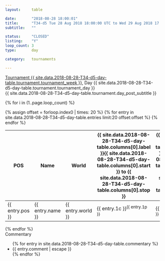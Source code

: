 ```yaml
---
layout: 	table

date: 		"2018-08-28 18:00:01"
title: 		"T34-d5 Tue 28 Aug 2018 18:00:00 UTC to Wed 29 Aug 2018 17:59:59 UTC"
subtitle: 	""

status:     "CLOSED"
listing:    "Y"
loop_count: 3
type:       day

category: 	tournaments

---
```

<div class="table_header">
    <span class="table_title">
        <a href="{{ site.data.2018-08-28-T34-d5-day-table.tournament.week_results_table_url }}">
        Tournament {{ site.data.2018-08-28-T34-d5-day-table.tournament.tournament_week }}</a>, Day {{ site.data.2018-08-28-T34-d5-day-table.tournament.tournament_day }}
    </span><br>
    <span class="table_subtitle">
        {{ site.data.2018-08-28-T34-d5-day-table.tournament.day_post_subtitle }}
    </span>  
</div>

{% for i in (1..page.loop_count) %}
<br>
<table class="day_table">
  <colgroup>
    <col style="width:18px">
    <col style="width:55px">
    <col style="width:55px">
    <col style="width:12px">
    <col style="width:12px">
    <col style="width:12px">
    <col style="width:12px">
    <col style="width:12px">
    <col style="width:12px">
    <col style="width:12px">
    <col style="width:12px">
    <col style="width:12px">
    <col style="width:12px">
    <col style="width:12px">
    <col style="width:12px">
    <col style="width:12px">
    <col style="width:12px">
    <col style="width:12px">
    <col style="width:12px">
    <col style="width:12px">
    <col style="width:12px">
    <col style="width:12px">
    <col style="width:12px">
    <col style="width:12px">
    <col style="width:12px">
    <col style="width:12px">
    <col style="width:12px">
    <col style="width:18px">
  </colgroup>  
  <thead>
    <tr>
        <th>POS</th>
        <th class="AlignLeft">Name</th>
        <th class="AlignLeft">World</th>
        <th><a class="hideDisplay">{{ site.data.2018-08-28-T34-d5-day-table.columns[0].label }}<span class="showDisplayOnHover">{{ site.data.2018-08-28-T34-d5-day-table.columns[0].start }} to {{ site.data.2018-08-28-T34-d5-day-table.columns[0].stop }}</span></a></th>
        <th><a class="hideDisplay">{{ site.data.2018-08-28-T34-d5-day-table.columns[1].label }}<span class="showDisplayOnHover">{{ site.data.2018-08-28-T34-d5-day-table.columns[1].start }} to {{ site.data.2018-08-28-T34-d5-day-table.columns[1].stop }}</span></a></th>
        <th><a class="hideDisplay">{{ site.data.2018-08-28-T34-d5-day-table.columns[2].label }}<span class="showDisplayOnHover">{{ site.data.2018-08-28-T34-d5-day-table.columns[2].start }} to {{ site.data.2018-08-28-T34-d5-day-table.columns[2].stop }}</span></a></th>
        <th><a class="hideDisplay">{{ site.data.2018-08-28-T34-d5-day-table.columns[3].label }}<span class="showDisplayOnHover">{{ site.data.2018-08-28-T34-d5-day-table.columns[3].start }} to {{ site.data.2018-08-28-T34-d5-day-table.columns[3].stop }}</span></a></th>
        <th><a class="hideDisplay">{{ site.data.2018-08-28-T34-d5-day-table.columns[4].label }}<span class="showDisplayOnHover">{{ site.data.2018-08-28-T34-d5-day-table.columns[4].start }} to {{ site.data.2018-08-28-T34-d5-day-table.columns[4].stop }}</span></a></th>
        <th><a class="hideDisplay">{{ site.data.2018-08-28-T34-d5-day-table.columns[5].label }}<span class="showDisplayOnHover">{{ site.data.2018-08-28-T34-d5-day-table.columns[5].start }} to {{ site.data.2018-08-28-T34-d5-day-table.columns[5].stop }}</span></a></th>
        <th><a class="hideDisplay">{{ site.data.2018-08-28-T34-d5-day-table.columns[6].label }}<span class="showDisplayOnHover">{{ site.data.2018-08-28-T34-d5-day-table.columns[6].start }} to {{ site.data.2018-08-28-T34-d5-day-table.columns[6].stop }}</span></a></th>
        <th><a class="hideDisplay">{{ site.data.2018-08-28-T34-d5-day-table.columns[7].label }}<span class="showDisplayOnHover">{{ site.data.2018-08-28-T34-d5-day-table.columns[7].start }} to {{ site.data.2018-08-28-T34-d5-day-table.columns[7].stop }}</span></a></th>
        <th><a class="hideDisplay">{{ site.data.2018-08-28-T34-d5-day-table.columns[8].label }}<span class="showDisplayOnHover">{{ site.data.2018-08-28-T34-d5-day-table.columns[8].start }} to {{ site.data.2018-08-28-T34-d5-day-table.columns[8].stop }}</span></a></th>
        <th><a class="hideDisplay">{{ site.data.2018-08-28-T34-d5-day-table.columns[9].label }}<span class="showDisplayOnHover">{{ site.data.2018-08-28-T34-d5-day-table.columns[9].start }} to {{ site.data.2018-08-28-T34-d5-day-table.columns[9].stop }}</span></a></th>
        <th><a class="hideDisplay">{{ site.data.2018-08-28-T34-d5-day-table.columns[10].label }}<span class="showDisplayOnHover">{{ site.data.2018-08-28-T34-d5-day-table.columns[10].start }} to {{ site.data.2018-08-28-T34-d5-day-table.columns[10].stop }}</span></a></th>
        <th><a class="hideDisplay">{{ site.data.2018-08-28-T34-d5-day-table.columns[11].label }}<span class="showDisplayOnHover">{{ site.data.2018-08-28-T34-d5-day-table.columns[11].start }} to {{ site.data.2018-08-28-T34-d5-day-table.columns[11].stop }}</span></a></th>
        <th><a class="hideDisplay">{{ site.data.2018-08-28-T34-d5-day-table.columns[12].label }}<span class="showDisplayOnHover">{{ site.data.2018-08-28-T34-d5-day-table.columns[12].start }} to {{ site.data.2018-08-28-T34-d5-day-table.columns[12].stop }}</span></a></th>
        <th><a class="hideDisplay">{{ site.data.2018-08-28-T34-d5-day-table.columns[13].label }}<span class="showDisplayOnHover">{{ site.data.2018-08-28-T34-d5-day-table.columns[13].start }} to {{ site.data.2018-08-28-T34-d5-day-table.columns[13].stop }}</span></a></th>
        <th><a class="hideDisplay">{{ site.data.2018-08-28-T34-d5-day-table.columns[14].label }}<span class="showDisplayOnHover">{{ site.data.2018-08-28-T34-d5-day-table.columns[14].start }} to {{ site.data.2018-08-28-T34-d5-day-table.columns[14].stop }}</span></a></th>
        <th><a class="hideDisplay">{{ site.data.2018-08-28-T34-d5-day-table.columns[15].label }}<span class="showDisplayOnHover">{{ site.data.2018-08-28-T34-d5-day-table.columns[15].start }} to {{ site.data.2018-08-28-T34-d5-day-table.columns[15].stop }}</span></a></th>
        <th><a class="hideDisplay">{{ site.data.2018-08-28-T34-d5-day-table.columns[16].label }}<span class="showDisplayOnHover">{{ site.data.2018-08-28-T34-d5-day-table.columns[16].start }} to {{ site.data.2018-08-28-T34-d5-day-table.columns[16].stop }}</span></a></th>
        <th><a class="hideDisplay">{{ site.data.2018-08-28-T34-d5-day-table.columns[17].label }}<span class="showDisplayOnHover">{{ site.data.2018-08-28-T34-d5-day-table.columns[17].start }} to {{ site.data.2018-08-28-T34-d5-day-table.columns[17].stop }}</span></a></th>
        <th><a class="hideDisplay">{{ site.data.2018-08-28-T34-d5-day-table.columns[18].label }}<span class="showDisplayOnHover">{{ site.data.2018-08-28-T34-d5-day-table.columns[18].start }} to {{ site.data.2018-08-28-T34-d5-day-table.columns[18].stop }}</span></a></th>
        <th><a class="hideDisplay">{{ site.data.2018-08-28-T34-d5-day-table.columns[19].label }}<span class="showDisplayOnHover">{{ site.data.2018-08-28-T34-d5-day-table.columns[19].start }} to {{ site.data.2018-08-28-T34-d5-day-table.columns[19].stop }}</span></a></th>
        <th><a class="hideDisplay">{{ site.data.2018-08-28-T34-d5-day-table.columns[20].label }}<span class="showDisplayOnHover">{{ site.data.2018-08-28-T34-d5-day-table.columns[20].start }} to {{ site.data.2018-08-28-T34-d5-day-table.columns[20].stop }}</span></a></th>
        <th><a class="hideDisplay">{{ site.data.2018-08-28-T34-d5-day-table.columns[21].label }}<span class="showDisplayOnHover">{{ site.data.2018-08-28-T34-d5-day-table.columns[21].start }} to {{ site.data.2018-08-28-T34-d5-day-table.columns[21].stop }}</span></a></th>
        <th><a class="hideDisplay">{{ site.data.2018-08-28-T34-d5-day-table.columns[22].label }}<span class="showDisplayOnHover">{{ site.data.2018-08-28-T34-d5-day-table.columns[22].start }} to {{ site.data.2018-08-28-T34-d5-day-table.columns[22].stop }}</span></a></th>
        <th><a class="hideDisplay">{{ site.data.2018-08-28-T34-d5-day-table.columns[23].label }}<span class="showDisplayOnHover">{{ site.data.2018-08-28-T34-d5-day-table.columns[23].start }} to {{ site.data.2018-08-28-T34-d5-day-table.columns[23].stop }}</span></a></th>
        <th>Total</th>
    </tr>
  </thead>
  {% assign offset = forloop.index0 | times: 20 %}
<tbody>
{% for entry in site.data.2018-08-28-T34-d5-day-table.entries limit:20 offset:offset %}
  <tr>
    <td class="pl{{ entry.pos }}">{{ entry.pos }}</td>
    <td class="AlignLeft">{{ entry.name }}</td>
    <td class="AlignLeft">{{ entry.world }}</td>
    <td class="pl{{ entry.1p }}">{{ entry.1c }}<sup>{{ entry.1p }}</sup></td>
    <td class="pl{{ entry.2p }}">{{ entry.2c }}<sup>{{ entry.2p }}</sup></td>
    <td class="pl{{ entry.3p }}">{{ entry.3c }}<sup>{{ entry.3p }}</sup></td>
    <td class="pl{{ entry.4p }}">{{ entry.4c }}<sup>{{ entry.4p }}</sup></td>
    <td class="pl{{ entry.5p }}">{{ entry.5c }}<sup>{{ entry.5p }}</sup></td>
    <td class="pl{{ entry.6p }}">{{ entry.6c }}<sup>{{ entry.6p }}</sup></td>
    <td class="pl{{ entry.7p }}">{{ entry.7c }}<sup>{{ entry.7p }}</sup></td>
    <td class="pl{{ entry.8p }}">{{ entry.8c }}<sup>{{ entry.8p }}</sup></td>
    <td class="pl{{ entry.9p }}">{{ entry.9c }}<sup>{{ entry.9p }}</sup></td>
    <td class="pl{{ entry.10p }}">{{ entry.10c }}<sup>{{ entry.10p }}</sup></td>
    <td class="pl{{ entry.11p }}">{{ entry.11c }}<sup>{{ entry.11p }}</sup></td>
    <td class="pl{{ entry.12p }}">{{ entry.12c }}<sup>{{ entry.12p }}</sup></td>
    <td class="pl{{ entry.13p }}">{{ entry.13c }}<sup>{{ entry.13p }}</sup></td>
    <td class="pl{{ entry.14p }}">{{ entry.14c }}<sup>{{ entry.14p }}</sup></td>
    <td class="pl{{ entry.15p }}">{{ entry.15c }}<sup>{{ entry.15p }}</sup></td>
    <td class="pl{{ entry.16p }}">{{ entry.16c }}<sup>{{ entry.16p }}</sup></td>
    <td class="pl{{ entry.17p }}">{{ entry.17c }}<sup>{{ entry.17p }}</sup></td>
    <td class="pl{{ entry.18p }}">{{ entry.18c }}<sup>{{ entry.18p }}</sup></td>
    <td class="pl{{ entry.19p }}">{{ entry.19c }}<sup>{{ entry.19p }}</sup></td>
    <td class="pl{{ entry.20p }}">{{ entry.20c }}<sup>{{ entry.20p }}</sup></td>
    <td class="pl{{ entry.21p }}">{{ entry.21c }}<sup>{{ entry.21p }}</sup></td>
    <td class="pl{{ entry.22p }}">{{ entry.22c }}<sup>{{ entry.22p }}</sup></td>
    <td class="pl{{ entry.23p }}">{{ entry.23c }}<sup>{{ entry.23p }}</sup></td>
    <td class="pl{{ entry.24p }}">{{ entry.24c }}<sup>{{ entry.24p }}</sup></td>
    <td>{{ entry.total }}</td>
  </tr>
{% endfor %}  
</tbody>
</table>
<div class="leaderboard"></div>
{% endfor %}

<div class="commentary">
  <span class="commentary_title">Commentary</span>
  <ul>
    {% for entry in site.data.2018-08-28-T34-d5-day-table.commentary %}
    <li class="commentary_list">{{ entry.comment | escape }}</li>
    {% endfor %}
  </ul>
</div>



